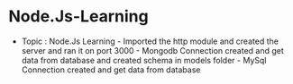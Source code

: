# Node.Js-Learning

- Topic : Node.Js Learning
        - Imported the http module and created the server and ran it on port 3000
        - Mongodb Connection created and get data from database and created schema in models folder
        - MySql Connection created and get data from database
